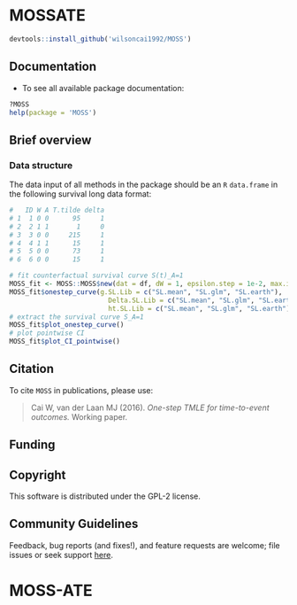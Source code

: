 # MOSSATE

<!-- [![CRAN_Status_Badge](http://www.r-pkg.org/badges/version/MOSS)](http://cran.rstudio.com/web/packages/MOSS/index.html) -->
<!-- [![](http://cranlogs.r-pkg.org/badges/MOSS)](http://cran.rstudio.com/web/packages/MOSS/index.html) [![](http://cranlogs.r-pkg.org/badges/grand-total/MOSS)](http://cran.rstudio.com/web/packages/MOSS/index.html) -->
<!-- [![Travis-CI Build Status](https://travis-ci.org/wilsoncai1992/MOSS.svg?branch=master)](https://travis-ci.org/wilsoncai1992/MOSS) -->


```R
devtools::install_github('wilsoncai1992/MOSS')
```

## Documentation

* To see all available package documentation:

```R
?MOSS
help(package = 'MOSS')
```

## Brief overview

### Data structure

The data input of all methods in the package should be an `R` `data.frame` in the following survival long data format:

```R
#   ID W A T.tilde delta
# 1  1 0 0      95     1
# 2  2 1 1       1     0
# 3  3 0 0     215     1
# 4  4 1 1      15     1
# 5  5 0 0      73     1
# 6  6 0 0      15     1
```

```R
# fit counterfactual survival curve S(t)_A=1
MOSS_fit <- MOSS::MOSS$new(dat = df, dW = 1, epsilon.step = 1e-2, max.iter = 2e2, verbose = FALSE)
MOSS_fit$onestep_curve(g.SL.Lib = c("SL.mean", "SL.glm", "SL.earth"),
                         Delta.SL.Lib = c("SL.mean", "SL.glm", "SL.earth"),
                         ht.SL.Lib = c("SL.mean", "SL.glm", "SL.earth"))
# extract the survival curve S_A=1
MOSS_fit$plot_onestep_curve()
# plot pointwise CI
MOSS_fit$plot_CI_pointwise()
```


## Citation
To cite `MOSS` in publications, please use:
> Cai W, van der Laan MJ (2016). *One-step TMLE for time-to-event outcomes.* Working paper.

## Funding

## Copyright
This software is distributed under the GPL-2 license.

## Community Guidelines
Feedback, bug reports (and fixes!), and feature requests are welcome; file issues or seek support [here](https://github.com/wilsoncai1992/onestep_survival/issues).
# MOSS-ATE
